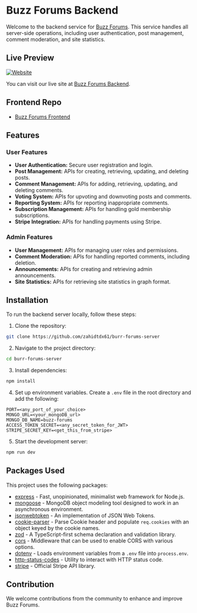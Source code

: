 # Buzz Forums Backend

Welcome to the backend service for [Buzz Forums](https://buzz-forums.vercel.app). This service handles all server-side operations, including user authentication, post management, comment moderation, and site statistics.

## Live Preview

[![Website](https://img.shields.io/website?url=https%3A%2F%2Fbuzz-forums-backend.vercel.app%2F)](https://buzz-forums-backend.vercel.app/)

You can visit our live site at [Buzz Forums Backend](https://buzz-forums-backend.vercel.app/).

## Frontend Repo
 - [Buzz Forums Frontend](https://github.com/zahidtdx61/buzz-forums-client)

## Features

### User Features

- **User Authentication:** Secure user registration and login.
- **Post Management:** APIs for creating, retrieving, updating, and deleting posts.
- **Comment Management:** APIs for adding, retrieving, updating, and deleting comments.
- **Voting System:** APIs for upvoting and downvoting posts and comments.
- **Reporting System:** APIs for reporting inappropriate comments.
- **Subscription Management:** APIs for handling gold membership subscriptions.
- **Stripe Integration:** APIs for handling payments using Stripe.

### Admin Features

- **User Management:** APIs for managing user roles and permissions.
- **Comment Moderation:** APIs for handling reported comments, including deletion.
- **Announcements:** APIs for creating and retrieving admin announcements.
- **Site Statistics:** APIs for retrieving site statistics in graph format.

## Installation

To run the backend server locally, follow these steps:

1. Clone the repository:

```sh
git clone https://github.com/zahidtdx61/burr-forums-server
```

2. Navigate to the project directory:

```sh
cd burr-forums-server
```

3. Install dependencies:

```sh
npm install
```

4. Set up environment variables. Create a `.env` file in the root directory and add the following:

```env
PORT=<any_port_of_your_choice>
MONGO_URL=<your_mongoDB_url>
MONGO_DB_NAME=buzz-forums
ACCESS_TOKEN_SECRET=<any_secret_token_for_JWT>
STRIPE_SECRET_KEY=<get_this_from_stripe>
```

5. Start the development server:

```sh
npm run dev
```

## Packages Used

This project uses the following packages:

- [express](https://www.npmjs.com/package/express) - Fast, unopinionated, minimalist web framework for Node.js.
- [mongoose](https://www.npmjs.com/package/mongoose) - MongoDB object modeling tool designed to work in an asynchronous environment.
- [jsonwebtoken](https://www.npmjs.com/package/jsonwebtoken) - An implementation of JSON Web Tokens.
- [cookie-parser](https://www.npmjs.com/package/cookie-parser) - Parse Cookie header and populate `req.cookies` with an object keyed by the cookie names.
- [zod](https://www.npmjs.com/package/zod) - A TypeScript-first schema declaration and validation library.
- [cors](https://www.npmjs.com/package/cors) - Middleware that can be used to enable CORS with various options.
- [dotenv](https://www.npmjs.com/package/dotenv) - Loads environment variables from a `.env` file into `process.env`.
- [http-status-codes](https://www.npmjs.com/package/http-status-codes) - Utility to interact with HTTP status code.
- [stripe](https://www.npmjs.com/package/stripe) - Official Stripe API library.

## Contribution

We welcome contributions from the community to enhance and improve Buzz Forums.
